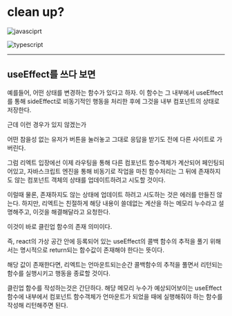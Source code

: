 # **clean up?**

![javasciprt](https://img.shields.io/badge/javascript-up%20to%20date-yellow)

![typescript](https://img.shields.io/badge/typescript-up%20to%20date-blue)

---

## useEffect를 쓰다 보면

예를들어, 어떤 상태를 변경하는 함수가 있다고 하자. 이 함수는 그 내부에서 useEffect를 통해 sideEffect로 비동기적인 행동을 처리한 후에 그것을 내부 컴포넌트의 상태로 저장한다.

근데 이런 경우가 있지 않겠는가

어떤 참을성 없는 유저가 버튼을 눌러놓고 그대로 응답을 받기도 전에 다른 사이트로 가버린다.

그럼 리엑트 입장에선 이제 라우팅을 통해 다른 컴포넌트 함수객체가 계산되어 페인팅되어있고, 자바스크립트 엔진을 통해 비동기로 작업을 마친 함수처리는 그 뒤에 존재하지도 않는 컴포넌트 객체의 상태를 업데이트하려고 시도할 것이다.

이럴때 물론, 존재하지도 않는 상태에 업데이트 하려고 시도하는 것은 에러를 만들진 않는다. 하지만, 리엑트는 친절하게 해당 내용이 쓸데없는 계산을 하는 메모리 누수라고 설명해주고, 이것을 해결해달라고 요청한다.

이것이 바로 클린업 함수의 존재 의미이다.

즉, react의 가상 공간 안에 등록되어 있는 useEffect의 콜백 함수의 추적을 풀기 위해서는 명시적으로 return되는 함수값이 존재해야 한다는 뜻이다.

해당 값이 존재한다면, 리엑트는 언마운트되는순간 콜백함수의 추적을 풀면서 리턴되는 함수를 실행시키고 행동을 종료할 것이다.

클린업 함수를 작성하는것은 간단하다. 해당 메모리 누수가 예상되어보이는 useEffect 함수에 내부에서 컴포넌트 함수객체가 언마운트가 되었을 때에 실행해줘야 하는 함수를 작성해 리턴해주면 된다.
